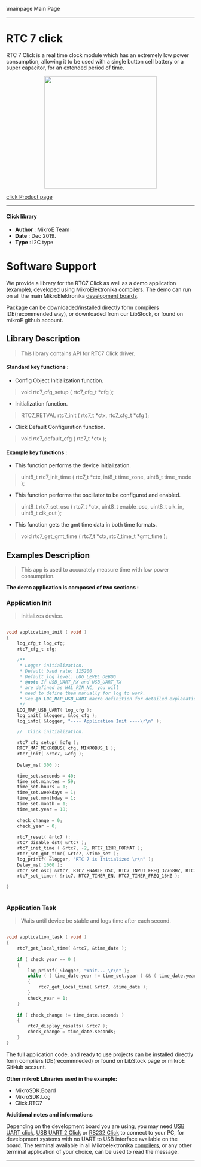 \mainpage Main Page
 
 

---
# RTC 7 click

RTC 7 Click is a real time clock module which has an extremely low power consumption, allowing it to be used with a single button cell battery or a super capacitor, for an extended period of time. 

<p align="center">
  <img src="https://download.mikroe.com/images/click_for_ide/rtc7_click.png" height=300px>
</p>

[click Product page](https://www.mikroe.com/rtc-7-click)

---


#### Click library 

- **Author**        : MikroE Team
- **Date**          : Dec 2019.
- **Type**          : I2C type


# Software Support

We provide a library for the RTC7 Click 
as well as a demo application (example), developed using MikroElektronika 
[compilers](https://shop.mikroe.com/compilers). 
The demo can run on all the main MikroElektronika [development boards](https://shop.mikroe.com/development-boards).

Package can be downloaded/installed directly form compilers IDE(recommended way), or downloaded from our LibStock, or found on mikroE github account. 

## Library Description

> This library contains API for RTC7 Click driver.

#### Standard key functions :

- Config Object Initialization function.
> void rtc7_cfg_setup ( rtc7_cfg_t *cfg ); 
 
- Initialization function.
> RTC7_RETVAL rtc7_init ( rtc7_t *ctx, rtc7_cfg_t *cfg );

- Click Default Configuration function.
> void rtc7_default_cfg ( rtc7_t *ctx );


#### Example key functions :

- This function performs the device initialization.
> uint8_t rtc7_init_time ( rtc7_t *ctx, int8_t time_zone, uint8_t time_mode );
 
- This function performs the oscillator to be configured and enabled.
> uint8_t rtc7_set_osc ( rtc7_t *ctx, uint8_t enable_osc, uint8_t clk_in, uint8_t clk_out );

- This function gets the gmt time data in both time formats.
> void rtc7_get_gmt_time ( rtc7_t *ctx, rtc7_time_t *gmt_time );

## Examples Description

> This app is used to accurately measure time with low power consumption.

**The demo application is composed of two sections :**

### Application Init 

> Initializes device.

```c

void application_init ( void )
{
    log_cfg_t log_cfg;
    rtc7_cfg_t cfg;

    /** 
     * Logger initialization.
     * Default baud rate: 115200
     * Default log level: LOG_LEVEL_DEBUG
     * @note If USB_UART_RX and USB_UART_TX 
     * are defined as HAL_PIN_NC, you will 
     * need to define them manually for log to work. 
     * See @b LOG_MAP_USB_UART macro definition for detailed explanation.
     */
    LOG_MAP_USB_UART( log_cfg );
    log_init( &logger, &log_cfg );
    log_info( &logger, "---- Application Init ----\r\n" );

    //  Click initialization.

    rtc7_cfg_setup( &cfg );
    RTC7_MAP_MIKROBUS( cfg, MIKROBUS_1 );
    rtc7_init( &rtc7, &cfg );
    
    Delay_ms( 300 );

    time_set.seconds = 40;
    time_set.minutes = 59;
    time_set.hours = 1;
    time_set.weekdays = 1;
    time_set.monthday = 1;
    time_set.month = 1;
    time_set.year = 18;
    
    check_change = 0;
    check_year = 0;
    
    rtc7_reset( &rtc7 );
    rtc7_disable_dst( &rtc7 );
    rtc7_init_time ( &rtc7, -2, RTC7_12HR_FORMAT );
    rtc7_set_gmt_time( &rtc7, &time_set );
    log_printf( &logger, "RTC 7 is initialized \r\n" );
    Delay_ms( 1000 );
    rtc7_set_osc( &rtc7, RTC7_ENABLE_OSC, RTC7_INPUT_FREQ_32768HZ, RTC7_OUTPUT_FREQ_32768HZ );
    rtc7_set_timer( &rtc7, RTC7_TIMER_EN, RTC7_TIMER_FREQ_16HZ );

}
  
```

### Application Task

> Waits until device be stable and logs time after each second.

```c

void application_task ( void )
{
    rtc7_get_local_time( &rtc7, &time_date );
    
    if ( check_year == 0 )
    {
        log_printf( &logger, "Wait... \r\n" );
        while ( ( time_date.year != time_set.year ) && ( time_date.year != ( time_set.year + 1 ) ) && ( time_date.year != ( time_set.year - 1 ) ) )
        {
            rtc7_get_local_time( &rtc7, &time_date );
        }
        check_year = 1;
    }
    
    if ( check_change != time_date.seconds )
    {
        rtc7_display_results( &rtc7 );
        check_change = time_date.seconds;
    }
}

```

The full application code, and ready to use projects can be  installed directly form compilers IDE(recommneded) or found on LibStock page or mikroE GitHub accaunt.

**Other mikroE Libraries used in the example:** 

- MikroSDK.Board
- MikroSDK.Log
- Click.RTC7

**Additional notes and informations**

Depending on the development board you are using, you may need 
[USB UART click](https://shop.mikroe.com/usb-uart-click), 
[USB UART 2 Click](https://shop.mikroe.com/usb-uart-2-click) or 
[RS232 Click](https://shop.mikroe.com/rs232-click) to connect to your PC, for 
development systems with no UART to USB interface available on the board. The 
terminal available in all Mikroelektronika 
[compilers](https://shop.mikroe.com/compilers), or any other terminal application 
of your choice, can be used to read the message.



---
